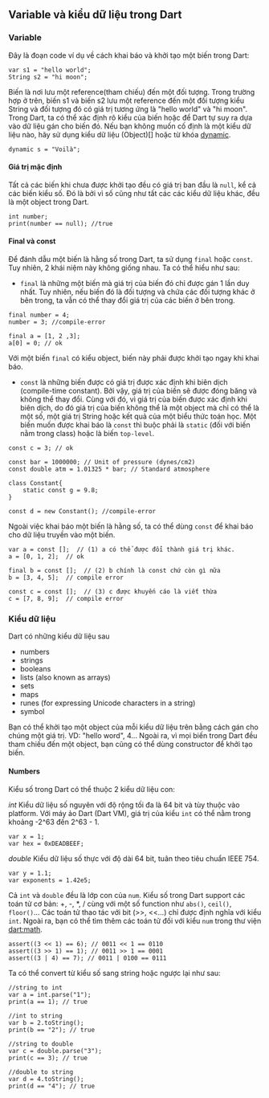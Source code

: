 ## Variable và kiểu dữ liệu trong Dart

### Variable

Đây là đoạn code ví dụ về cách khai báo và khởi tạo một biến trong Dart:

```
var s1 = "hello world";
String s2 = "hi moon";
```

Biến là nơi lưu một reference(tham chiếu) đến một đối tượng. Trong trường hợp ở trên, biến s1 và biến s2 lưu một reference đến một đối tượng kiểu String và đối tượng đó có giá trị tương ứng là "hello world" và "hi moon". Trong Dart, ta có thể xác định rõ kiểu của biến hoặc để Dart tự suy ra dựa vào dữ liệu gán cho biến đó. Nếu bạn không muốn cố định là một kiểu dữ liệu nào, hãy sử dụng kiểu dữ liệu (Object)[] hoặc từ khóa [dynamic]().

```
dynamic s = "Voilà";
```

#### Giá trị mặc định

Tất cả các biến khi chưa được khởi tạo đều có giá trị ban đầu là `null`, kể cả các biến kiểu số. Đó là bởi vì số cũng như tất các các kiểu dữ liệu khác, đều là một object trong Dart.

```
int number;
print(number == null); //true
```
#### Final và const

Để đánh dẫu một biến là hằng số trong Dart, ta sử dụng `final` hoặc `const`. Tuy nhiên, 2 khái niệm này không giống nhau. Ta có thể hiểu như sau:

* `final` là những một biến mà giá trị của biến đó chỉ được gán 1 lần duy nhất. Tuy nhiên, nếu biến đó là đối tượng và chứa các đối tượng khác ở bên trong, ta vẫn có thể thay đổi giá trị của các biến ở bên trong.

```
final number = 4;
number = 3; //compile-error

final a = [1, 2 ,3];
a[0] = 0; // ok
```

Với một biến `final` có kiểu object, biến này phải được khởi tạo ngay khi khai báo.

* `const` là những biến được có giá trị được xác định khi biên dịch (compile-time constant). Bởi vậy, giá trị của biến sẽ được đóng băng và không thể thay đổi. Cùng với đó, vì giá trị của biến được xác định khi biên dịch, do đó giá trị của biến không thể là một object mà chỉ có thể là một số, một giá trị String hoặc kết quả của một biểu thức toán học. Một biến muốn được khai báo là `const` thì buộc phải là `static` (đối với biến nằm trong class) hoặc là biến `top-level`.

```
const c = 3; // ok

const bar = 1000000; // Unit of pressure (dynes/cm2)
const double atm = 1.01325 * bar; // Standard atmosphere

class Constant{
    static const g = 9.8;
}

const d = new Constant(); //compile-error
```

Ngoài việc khai báo một biến là hằng số, ta có thể dùng `const` để khai báo cho dữ liệu truyền vào một biến.

```
var a = const [];  // (1) a có thể được đổi thành giá trị khác.
a = [0, 1, 2];  // ok

final b = const [];  // (2) b chính là const chứ còn gì nữa
b = [3, 4, 5];  // compile error

const c = const [];  // (3) c được khuyến cáo là viết thừa
c = [7, 8, 9];  // compile error
```

### Kiểu dữ liệu

Dart có những kiểu dữ liệu sau

* numbers
* strings
* booleans
* lists (also known as arrays)
* sets
* maps
* runes (for expressing Unicode characters in a string)
* symbol

Bạn có thể khởi tạo một object của mỗi kiểu dữ liệu trên bằng cách gán cho chúng một giá trị. VD: "hello word", 4... Ngoài ra, vì mọi biến trong Dart đều tham chiếu đến một object, bạn cũng có thể dùng constructor để khởi tạo biến.

#### Numbers

Kiểu số trong Dart có thể thuộc 2 kiểu dữ liệu con:

*int*
Kiểu dữ liệu số nguyên với độ rộng tối đa là 64 bit và tùy thuộc vào platform. Với máy ảo Dart (Dart VM), giá trị của kiểu `int` có thể nằm trong khoảng -2^63 đến 2^63 - 1.

```
var x = 1;
var hex = 0xDEADBEEF;
```

*double*
Kiểu dữ liệu số thực với độ dài 64 bit, tuân theo tiêu chuẩn IEEE 754.

```
var y = 1.1;
var exponents = 1.42e5;
```

Cả `int` và `double` đều là lớp con của `num`. Kiểu số trong Dart support các toán tử cơ bản: +, -, \*, / cùng với một số function như `abs()`, `ceil()`, `floor()`... Các toán tử thao tác với bit (>>, <<...) chỉ được định nghĩa với kiểu `int`. Ngoài ra, bạn có thể tìm thêm các toán tử đối với kiểu `num` trong thư viện [dart:math](https://api.dartlang.org/stable/2.2.0/dart-math/dart-math-library.html).

```
assert((3 << 1) == 6); // 0011 << 1 == 0110
assert((3 >> 1) == 1); // 0011 >> 1 == 0001
assert((3 | 4) == 7); // 0011 | 0100 == 0111
```

Ta có thể convert từ kiểu số sang string hoặc ngược lại như sau:

```
//string to int
var a = int.parse("1");
print(a == 1); // true

//int to string
var b = 2.toString();
print(b == "2"); // true

//string to double
var c = double.parse("3");
print(c == 3); // true

//double to string
var d = 4.toString();
print(d == "4"); // true
```
